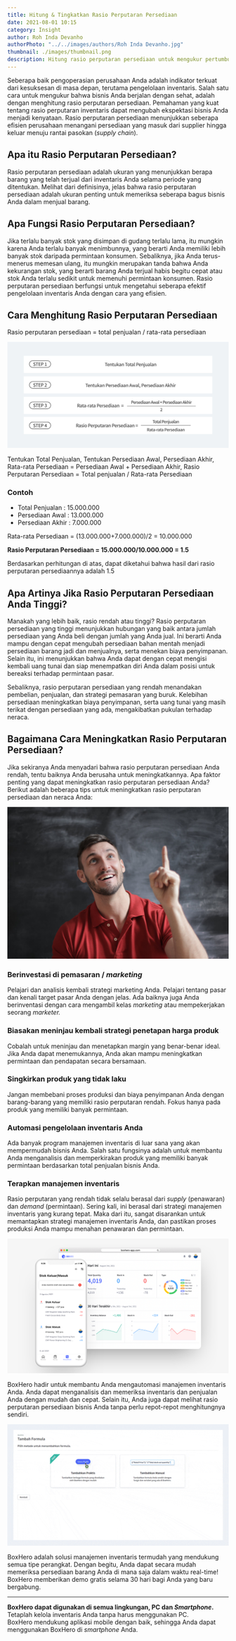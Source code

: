 ```yaml
---
title: Hitung & Tingkatkan Rasio Perputaran Persediaan
date: 2021-08-01 10:15
category: Insight
author: Roh Inda Devanho
authorPhoto: "../../images/authors/Roh Inda Devanho.jpg"
thumbnail: ./images/thumbnail.png
description: Hitung rasio perputaran persediaan untuk mengukur pertumbuhan bisnis Anda.
---
```


Seberapa baik pengoperasian perusahaan Anda adalah indikator terkuat dari kesuksesan di masa depan, terutama pengelolaan inventaris. Salah satu cara untuk mengukur bahwa bisnis Anda berjalan dengan sehat, adalah dengan menghitung rasio perputaran persediaan. Pemahaman yang kuat tentang rasio perputaran inventaris dapat mengubah ekspektasi bisnis Anda menjadi kenyataan. Rasio perputaran persediaan menunjukkan seberapa efisien perusahaan menangani persediaan yang masuk dari supplier hingga keluar menuju rantai pasokan (_supply chain_).

## Apa itu Rasio Perputaran Persediaan?

Rasio perputaran persediaan adalah ukuran yang menunjukkan berapa barang yang telah terjual dari inventaris Anda selama periode yang ditentukan. Melihat dari definisinya, jelas bahwa rasio perputaran persediaan adalah ukuran penting untuk memeriksa seberapa bagus bisnis Anda dalam menjual barang.

## Apa Fungsi Rasio Perputaran Persediaan?

Jika terlalu banyak stok yang disimpan di gudang terlalu lama, itu mungkin karena Anda terlalu banyak menimbunnya, yang berarti Anda memiliki lebih banyak stok daripada permintaan konsumen. Sebaliknya, jika Anda terus-menerus memesan ulang, itu mungkin merupakan tanda bahwa Anda kekurangan stok, yang berarti barang Anda terjual habis begitu cepat atau stok Anda terlalu sedikit untuk memenuhi permintaan konsumen. Rasio perputaran persediaan berfungsi untuk mengetahui seberapa efektif pengelolaan inventaris Anda dengan cara yang efisien.

## Cara Menghitung Rasio Perputaran Persediaan

<tip-box>

Rasio perputaran persediaan = total penjualan / rata-rata persediaan

</tip-box>

![Formula rasio perputaran persediaan](./images/1.png)

<invisible>
Tentukan Total Penjualan, Tentukan Persediaan Awal, Persediaan Akhir, Rata-rata Persediaan = Persediaan Awal + Persediaan Akhir, Rasio Perputaran Persediaan = Total penjualan / Rata-rata Persediaan
</invisible>

### Contoh

- Total Penjualan : 15.000.000
- Persediaan Awal : 13.000.000
- Persediaan Akhir : 7.000.000

Rata-rata Persediaan = (13.000.000+7.000.000)/2 = 10.000.000

**Rasio Perputaran Persediaan = 15.000.000/10.000.000 = 1.5**

Berdasarkan perhitungan di atas, dapat diketahui bahwa hasil dari rasio perputaran
persediaannya adalah 1.5

## Apa Artinya Jika Rasio Perputaran Persediaan Anda Tinggi?

Manakah yang lebih baik, rasio rendah atau tinggi? Rasio perputaran persediaan yang tinggi menunjukkan hubungan yang baik antara jumlah persediaan yang Anda beli dengan jumlah yang Anda jual. Ini berarti Anda mampu dengan cepat mengubah persediaan bahan mentah menjadi persediaan barang jadi dan menjualnya, serta menekan biaya penyimpanan. Selain itu, ini menunjukkan bahwa Anda dapat dengan cepat mengisi kembali uang tunai dan siap menempatkan diri Anda dalam posisi untuk bereaksi terhadap permintaan pasar.

Sebaliknya, rasio perputaran persediaan yang rendah menandakan pembelian, penjualan, dan strategi pemasaran yang buruk. Kelebihan persediaan meningkatkan biaya penyimpanan, serta uang tunai yang masih terikat dengan persediaan yang ada, mengakibatkan pukulan terhadap neraca.

## Bagaimana Cara Meningkatkan Rasio Perputaran Persediaan?

Jika sekiranya Anda menyadari bahwa rasio perputaran persediaan Anda rendah, tentu baiknya Anda berusaha untuk meningkatkannya. Apa faktor penting yang dapat meningkatkan rasio perputaran persediaan Anda? Berikut adalah beberapa tips untuk meningkatkan rasio perputaran persediaan dan neraca Anda:

![Tingkatkan rasio perputaran](./images/2.png)

### Berinvestasi di pemasaran / _marketing_

Pelajari dan analisis kembali strategi marketing Anda. Pelajari tentang pasar dan kenali target pasar Anda dengan jelas. Ada baiknya juga Anda berinventasi dengan cara mengambil kelas _marketing_ atau mempekerjakan seorang _marketer._

### Biasakan meninjau kembali strategi penetapan harga produk

Cobalah untuk meninjau dan menetapkan margin yang benar-benar ideal. Jika Anda dapat menemukannya, Anda akan mampu meningkatkan permintaan dan pendapatan secara bersamaan.

### Singkirkan produk yang tidak laku

Jangan membebani proses produksi dan biaya penyimpanan Anda dengan barang-barang yang memiliki rasio perputaran rendah. Fokus hanya pada produk yang memiliki banyak permintaan.

### Automasi pengelolaan inventaris Anda

Ada banyak program manajemen inventaris di luar sana yang akan mempermudah bisnis Anda. Salah satu fungsinya adalah untuk membantu Anda menganalisis dan memperkirakan produk yang memiliki banyak permintaan berdasarkan total penjualan bisnis Anda.

### Terapkan manajemen inventaris

Rasio perputaran yang rendah tidak selalu berasal dari _supply_ (penawaran) dan _demand_ (permintaan). Sering kali, ini berasal dari strategi <internal-link to="/">manajemen inventaris</internal-link> yang kurang tepat. Maka dari itu, sangat disarankan untuk memantapkan strategi manajemen inventaris Anda, dan pastikan proses produksi Anda mampu menahan penawaran dan permintaan.

![Fitur dashboard BoxHero](./images/3.png)

<internal-link to="/">BoxHero</internal-link> hadir untuk membantu Anda mengautomasi manajemen inventaris Anda. Anda dapat menganalisis dan memeriksa inventaris dan penjualan Anda dengan mudah dan cepat. Selain itu, Anda juga dapat melihat rasio perputaran persediaan bisnis Anda tanpa perlu repot-repot menghitungnya sendiri.

![Fitur analisis rasio perputaran persediaan BoxHero](./images/4.1.gif)

<internal-link to="/">BoxHero</internal-link> adalah solusi manajemen inventaris termudah yang mendukung semua tipe perangkat. Dengan begitu, Anda dapat secara mudah memeriksa persediaan barang Anda di mana saja dalam waktu real-time! BoxHero memberikan demo gratis selama 30 hari bagi Anda yang baru bergabung.

---

<tip-box>

**BoxHero dapat digunakan di semua lingkungan, PC dan _Smartphone_.**<br/>
Tetaplah kelola inventaris Anda tanpa harus menggunakan PC.<br/>
BoxHero mendukung aplikasi mobile dengan baik, sehingga Anda dapat menggunakan BoxHero di _smartphone_ Anda.

</tip-box>
